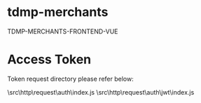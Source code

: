 # tdmp-merchants
 TDMP-MERCHANTS-FRONTEND-VUE
 
# Access Token
Token request directory please refer below:

\src\http\request\auth\index.js
\src\http\request\auth\jwt\index.js
